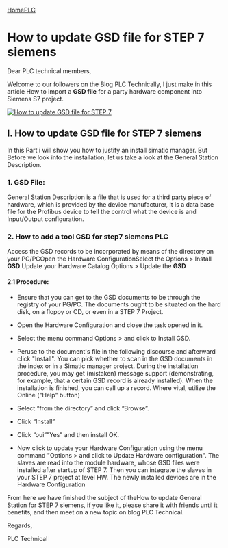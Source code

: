 [Home](https://www.plctechnical.com/)[PLC](https://www.plctechnical.com/search/label/PLC)

# How to update GSD file for STEP 7 siemens

Dear PLC technical members,

Welcome to our followers on the Blog PLC Technically, I just make in this article How to import a **GSD file** for a party hardware component into Siemens S7 project.

[![How to update GSD file for STEP 7](E:\codes\Industry\Siemens\Step7\Imag\How-to-update-GSD-file-for-STEP-7-SIEMENS.webp)](https://1.bp.blogspot.com/-gLjaCkwoeGw/XxV4ofJreAI/AAAAAAAAIR8/soGKgECbV4UvadrL2pdESWaVagWfB5AKgCNcBGAsYHQ/s1600/How-to-update-GSD-file-for-STEP-7-SIEMENS.webp)

## **I. How to update GSD file for STEP 7 siemens**

In this Part i will show you how to justify an install simatic manager. But Before we look into the installation, let us take a look at the General Station Description.

### 1. GSD File:

General Station Description is a file that is used for a third party piece of hardware, which is provided by the device manufacturer, it is a data base file for the Profibus device to tell the control what the device is and Input/Output configuration.

### 2. How to add a tool GSD for step7 siemens PLC

Access the GSD records to be incorporated by means of the directory on your PG/PCOpen the Hardware ConfigurationSelect the Options > Install **GSD** Update your Hardware Catalog Options > Update the **GSD**



#### 2.1 Procedure:

- Ensure that you can get to the GSD documents to be through the registry of your PG/PC. The documents ought to be situated on the hard disk, on a floppy or CD, or even in a STEP 7 Project.

- Open the Hardware Configuration and close the task opened in it.

- Select the menu command Options > and click to Install GSD.

- Peruse to the document's file in the following discourse and afterward click "Install". You can pick whether to scan in the GSD documents in the index or in a Simatic manager project. During the installation procedure, you may get (mistaken) message support (demonstrating, for example, that a certain GSD record is already installed). When the installation is finished, you can call up a record. Where vital, utilize the Online ("Help" button)

- Select “from the directory” and click “Browse”.

- Click “Install”

- Click “oui”"Yes" and then install OK.

- Now click to update your Hardware Configuration using the menu command "Options > and click to Update Hardware configuration". The slaves are read into the module hardware, whose GSD files were installed after startup of STEP 7. Then you can integrate the slaves in your STEP 7 project at level HW. The newly installed devices are in the Hardware Configuration







From here we have finished the subject of theHow to update General Station for STEP 7 siemens, if you like it, please share it with friends until it benefits, and then meet on a new topic on blog PLC Technical.

Regards,



PLC Technical